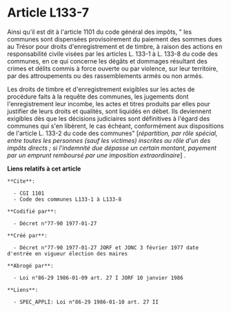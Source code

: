 # Article L133-7

Ainsi qu'il est dit à l'article 1101 du code général des impôts, " les communes sont dispensées provisoirement du paiement
des sommes dues au Trésor pour droits d'enregistrement et de timbre, à raison des actions en responsabilité civile visées par
les articles L. 133-1 à L. 133-8 du code des communes, en ce qui concerne les dégâts et dommages résultant des crimes et
délits commis à force ouverte ou par violence, sur leur territoire, par des attroupements ou des rassemblements armés ou non
armés.

Les droits de timbre et d'enregistrement exigibles sur les actes de procédure faits à la requête des communes, les jugements
dont l'enregistrement leur incombe, les actes et titres produits par elles pour justifier de leurs droits et qualités, sont
liquidés en débet. Ils deviennent exigibles dès que les décisions judiciaires sont définitives à l'égard des communes qui
s'en libèrent, le cas échéant, conformément aux dispositions de l'article L. 133-2 du code des communes" [*répartition, par
rôle spécial, entre toutes les personnes (sauf les victimes) inscrites au rôle d'un des impôts directs ; si l'indemnité due
dépasse un certain montant, payement par un emprunt remboursé par une imposition extraordinaire*] .

**Liens relatifs à cet article**

	**Cite**:

	  - CGI 1101
	  - Code des communes L133-1 à L133-8

	**Codifié par**:

	  - Décret n°77-90 1977-01-27

	**Créé par**:

	  - Décret n°77-90 1977-01-27 JORF et JONC 3 février 1977 date d'entrée en vigueur élection des maires

	**Abrogé par**:

	  - Loi n°86-29 1986-01-09 art. 27 I JORF 10 janvier 1986

	**Liens**:

	  - SPEC_APPLI: Loi n°86-29 1986-01-10 art. 27 II
